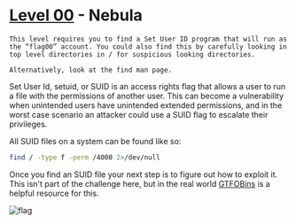 # [Level 00](https://exploit.education/nebula/level-00/) - Nebula

```
This level requires you to find a Set User ID program that will run as the “flag00” account. You could also find this by carefully looking in top level directories in / for suspicious looking directories.

Alternatively, look at the find man page.
```

Set User Id, setuid, or SUID is an access rights flag that allows a user to run a file with the permissions of another user. This can become a vulnerability when unintended users have unintended extended permissions, and in the worst case scenario an attacker could use a SUID flag to escalate their privileges.

All SUID files on a system can be found like so:

```bash
find / -type f -perm /4000 2>/dev/null
```

Once you find an SUID file your next step is to figure out how to exploit it. This isn't part of the challenge here, but in the real world [GTFOBins](https://gtfobins.github.io/) is a helpful resource for this.

![flag](/home/ahaquer/Repos/writeups/nebula/assets/level00.png)